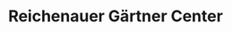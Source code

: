 ---
title: "Reichenauer Gärtner Center"
url: /reichenau/reichenauer-gaertner-center/
shop: Garten-Center
---